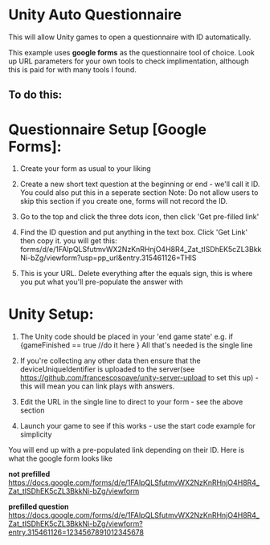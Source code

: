 # Unity Auto Questionnaire
This will allow Unity games to open a questionnaire with ID automatically.

This example uses **google forms** as the questionnaire tool of choice. Look up URL parameters for your own tools to check implimentation, although this is paid for with many tools I found.



## To do this:

# Questionnaire Setup [Google Forms]:

1. Create your form as usual to your liking

2. Create a new short text question at the beginning or end - we'll call it ID. You could also put this in a seperate section
   Note: Do not allow users to skip this section if you create one, forms will not record the ID.

3. Go to the top and click the three dots icon, then click 'Get pre-filled link'

4. Find the ID question and put anything in the text box. Click 'Get Link' then copy it. you will get this:
   forms/d/e/1FAIpQLSfutmvWX2NzKnRHnjO4H8R4_Zat_tISDhEK5cZL3BkkNi-bZg/viewform?usp=pp_url&entry.315461126=THIS
   
5. This is your URL. Delete everything after the equals sign, this is where you put what you'll pre-populate the answer with




# Unity Setup:


1. The Unity code should be placed in your 'end game state' e.g. 
      if {gameFinished == true
           //do it here
            }
   All that's needed is the single line
         
2. If you're collecting any other data then ensure that the deviceUniqueIdentifier is uploaded to the server(see https://github.com/francescosoave/unity-server-upload to set this up) - this will mean you can link plays with answers.

3. Edit the URL in the single line to direct to your form - see the above section

4. Launch your game to see if this works - use the start code example for simplicity

You will end up with a pre-populated link depending on their ID. Here is what the google form looks like

**not prefilled**
https://docs.google.com/forms/d/e/1FAIpQLSfutmvWX2NzKnRHnjO4H8R4_Zat_tISDhEK5cZL3BkkNi-bZg/viewform

**prefilled question**
https://docs.google.com/forms/d/e/1FAIpQLSfutmvWX2NzKnRHnjO4H8R4_Zat_tISDhEK5cZL3BkkNi-bZg/viewform?entry.315461126=1234567891012345678
